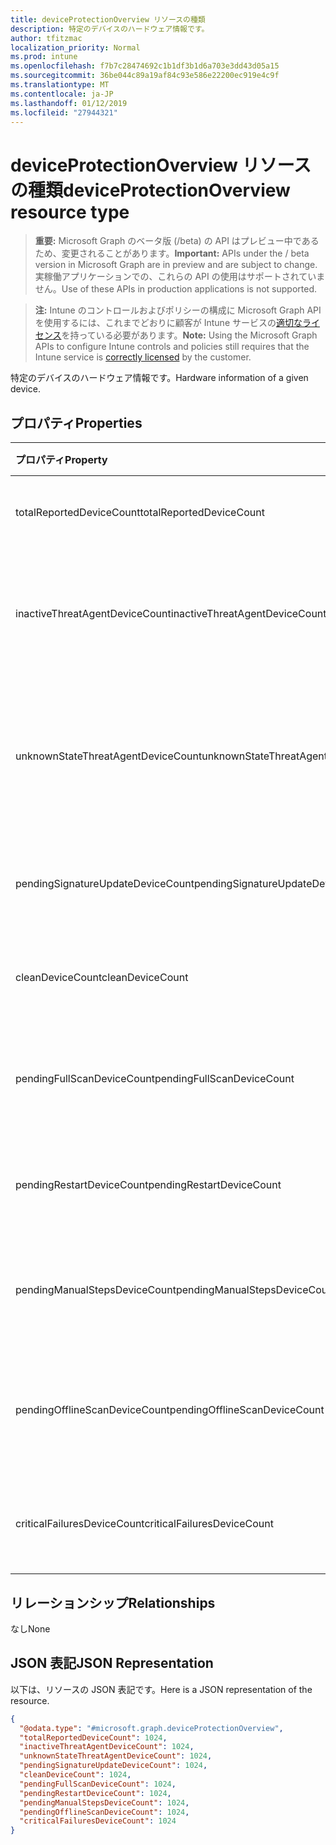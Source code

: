 ```yaml
---
title: deviceProtectionOverview リソースの種類
description: 特定のデバイスのハードウェア情報です。
author: tfitzmac
localization_priority: Normal
ms.prod: intune
ms.openlocfilehash: f7b7c28474692c1b1df3b1d6a703e3dd43d05a15
ms.sourcegitcommit: 36be044c89a19af84c93e586e22200ec919e4c9f
ms.translationtype: MT
ms.contentlocale: ja-JP
ms.lasthandoff: 01/12/2019
ms.locfileid: "27944321"
---
```

# <a name="deviceprotectionoverview-resource-type"></a><span data-ttu-id="e99a0-103">deviceProtectionOverview リソースの種類</span><span class="sxs-lookup"><span data-stu-id="e99a0-103">deviceProtectionOverview resource type</span></span>

> <span data-ttu-id="e99a0-104">**重要:** Microsoft Graph のベータ版 (/beta) の API はプレビュー中であるため、変更されることがあります。</span><span class="sxs-lookup"><span data-stu-id="e99a0-104">**Important:** APIs under the / beta version in Microsoft Graph are in preview and are subject to change.</span></span> <span data-ttu-id="e99a0-105">実稼働アプリケーションでの、これらの API の使用はサポートされていません。</span><span class="sxs-lookup"><span data-stu-id="e99a0-105">Use of these APIs in production applications is not supported.</span></span>

> <span data-ttu-id="e99a0-106">**注:** Intune のコントロールおよびポリシーの構成に Microsoft Graph API を使用するには、これまでどおりに顧客が Intune サービスの[適切なライセンス](https://go.microsoft.com/fwlink/?linkid=839381)を持っている必要があります。</span><span class="sxs-lookup"><span data-stu-id="e99a0-106">**Note:** Using the Microsoft Graph APIs to configure Intune controls and policies still requires that the Intune service is [correctly licensed](https://go.microsoft.com/fwlink/?linkid=839381) by the customer.</span></span>

<span data-ttu-id="e99a0-107">特定のデバイスのハードウェア情報です。</span><span class="sxs-lookup"><span data-stu-id="e99a0-107">Hardware information of a given device.</span></span>
## <a name="properties"></a><span data-ttu-id="e99a0-108">プロパティ</span><span class="sxs-lookup"><span data-stu-id="e99a0-108">Properties</span></span>
|<span data-ttu-id="e99a0-109">プロパティ</span><span class="sxs-lookup"><span data-stu-id="e99a0-109">Property</span></span>|<span data-ttu-id="e99a0-110">型</span><span class="sxs-lookup"><span data-stu-id="e99a0-110">Type</span></span>|<span data-ttu-id="e99a0-111">説明</span><span class="sxs-lookup"><span data-stu-id="e99a0-111">Description</span></span>|
|:---|:---|:---|
|<span data-ttu-id="e99a0-112">totalReportedDeviceCount</span><span class="sxs-lookup"><span data-stu-id="e99a0-112">totalReportedDeviceCount</span></span>|<span data-ttu-id="e99a0-113">Int32</span><span class="sxs-lookup"><span data-stu-id="e99a0-113">Int32</span></span>|<span data-ttu-id="e99a0-114">デバイスの合計数です。</span><span class="sxs-lookup"><span data-stu-id="e99a0-114">Total device count.</span></span>|
|<span data-ttu-id="e99a0-115">inactiveThreatAgentDeviceCount</span><span class="sxs-lookup"><span data-stu-id="e99a0-115">inactiveThreatAgentDeviceCount</span></span>|<span data-ttu-id="e99a0-116">Int32</span><span class="sxs-lookup"><span data-stu-id="e99a0-116">Int32</span></span>|<span data-ttu-id="e99a0-117">使用頻度の低い脅威エージェントの数とデバイス</span><span class="sxs-lookup"><span data-stu-id="e99a0-117">Device with inactive threat agent count</span></span>|
|<span data-ttu-id="e99a0-118">unknownStateThreatAgentDeviceCount</span><span class="sxs-lookup"><span data-stu-id="e99a0-118">unknownStateThreatAgentDeviceCount</span></span>|<span data-ttu-id="e99a0-119">Int32</span><span class="sxs-lookup"><span data-stu-id="e99a0-119">Int32</span></span>|<span data-ttu-id="e99a0-120">不明な数として脅威エージェントの状態を持つデバイス。</span><span class="sxs-lookup"><span data-stu-id="e99a0-120">Device with threat agent state as unknown count.</span></span>|
|<span data-ttu-id="e99a0-121">pendingSignatureUpdateDeviceCount</span><span class="sxs-lookup"><span data-stu-id="e99a0-121">pendingSignatureUpdateDeviceCount</span></span>|<span data-ttu-id="e99a0-122">Int32</span><span class="sxs-lookup"><span data-stu-id="e99a0-122">Int32</span></span>|<span data-ttu-id="e99a0-123">古い署名の数を持つデバイス。</span><span class="sxs-lookup"><span data-stu-id="e99a0-123">Device with old signature count.</span></span>|
|<span data-ttu-id="e99a0-124">cleanDeviceCount</span><span class="sxs-lookup"><span data-stu-id="e99a0-124">cleanDeviceCount</span></span>|<span data-ttu-id="e99a0-125">Int32</span><span class="sxs-lookup"><span data-stu-id="e99a0-125">Int32</span></span>|<span data-ttu-id="e99a0-126">デバイス数をクリーニングします。</span><span class="sxs-lookup"><span data-stu-id="e99a0-126">Clean device count.</span></span>|
|<span data-ttu-id="e99a0-127">pendingFullScanDeviceCount</span><span class="sxs-lookup"><span data-stu-id="e99a0-127">pendingFullScanDeviceCount</span></span>|<span data-ttu-id="e99a0-128">Int32</span><span class="sxs-lookup"><span data-stu-id="e99a0-128">Int32</span></span>|<span data-ttu-id="e99a0-129">全体を走査する保留中のデバイスの数。</span><span class="sxs-lookup"><span data-stu-id="e99a0-129">Pending full scan device count.</span></span>|
|<span data-ttu-id="e99a0-130">pendingRestartDeviceCount</span><span class="sxs-lookup"><span data-stu-id="e99a0-130">pendingRestartDeviceCount</span></span>|<span data-ttu-id="e99a0-131">Int32</span><span class="sxs-lookup"><span data-stu-id="e99a0-131">Int32</span></span>|<span data-ttu-id="e99a0-132">再起動の保留中のデバイスの数。</span><span class="sxs-lookup"><span data-stu-id="e99a0-132">Pending restart device count.</span></span>|
|<span data-ttu-id="e99a0-133">pendingManualStepsDeviceCount</span><span class="sxs-lookup"><span data-stu-id="e99a0-133">pendingManualStepsDeviceCount</span></span>|<span data-ttu-id="e99a0-134">Int32</span><span class="sxs-lookup"><span data-stu-id="e99a0-134">Int32</span></span>|<span data-ttu-id="e99a0-135">手作業で保留中のデバイスの数。</span><span class="sxs-lookup"><span data-stu-id="e99a0-135">Pending manual steps device count.</span></span>|
|<span data-ttu-id="e99a0-136">pendingOfflineScanDeviceCount</span><span class="sxs-lookup"><span data-stu-id="e99a0-136">pendingOfflineScanDeviceCount</span></span>|<span data-ttu-id="e99a0-137">Int32</span><span class="sxs-lookup"><span data-stu-id="e99a0-137">Int32</span></span>|<span data-ttu-id="e99a0-138">オフライン保留中のデバイス数をスキャンします。</span><span class="sxs-lookup"><span data-stu-id="e99a0-138">Pending offline scan device count.</span></span>|
|<span data-ttu-id="e99a0-139">criticalFailuresDeviceCount</span><span class="sxs-lookup"><span data-stu-id="e99a0-139">criticalFailuresDeviceCount</span></span>|<span data-ttu-id="e99a0-140">Int32</span><span class="sxs-lookup"><span data-stu-id="e99a0-140">Int32</span></span>|<span data-ttu-id="e99a0-141">障害の重要なデバイスの数。</span><span class="sxs-lookup"><span data-stu-id="e99a0-141">Critical failures device count.</span></span>|

## <a name="relationships"></a><span data-ttu-id="e99a0-142">リレーションシップ</span><span class="sxs-lookup"><span data-stu-id="e99a0-142">Relationships</span></span>
<span data-ttu-id="e99a0-143">なし</span><span class="sxs-lookup"><span data-stu-id="e99a0-143">None</span></span>
## <a name="json-representation"></a><span data-ttu-id="e99a0-144">JSON 表記</span><span class="sxs-lookup"><span data-stu-id="e99a0-144">JSON Representation</span></span>
<span data-ttu-id="e99a0-145">以下は、リソースの JSON 表記です。</span><span class="sxs-lookup"><span data-stu-id="e99a0-145">Here is a JSON representation of the resource.</span></span>
<!-- {
  "blockType": "resource",
  "@odata.type": "microsoft.graph.deviceProtectionOverview"
}
-->
``` json
{
  "@odata.type": "#microsoft.graph.deviceProtectionOverview",
  "totalReportedDeviceCount": 1024,
  "inactiveThreatAgentDeviceCount": 1024,
  "unknownStateThreatAgentDeviceCount": 1024,
  "pendingSignatureUpdateDeviceCount": 1024,
  "cleanDeviceCount": 1024,
  "pendingFullScanDeviceCount": 1024,
  "pendingRestartDeviceCount": 1024,
  "pendingManualStepsDeviceCount": 1024,
  "pendingOfflineScanDeviceCount": 1024,
  "criticalFailuresDeviceCount": 1024
}
```





